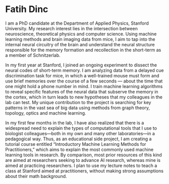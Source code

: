 # Fatih Dinc

I am a PhD candidate at the Department of Applied Physics, Stanford University. My research interest lies in the intersection between neuroscience, theoretical physics and computer science. Using machine learning methods and brain imaging data from mice, I aim to tap into the internal neural circuitry of the brain and understand the neural structure responsible for the memory formation and recollection in the short-term as a member of Schnitzerlab.

In my first year at Stanford, I joined an ongoing experiment to dissect the neural codes of short-term memory. I am analyzing data from a delayed cue discrimination task for mice, in which a well-trained mouse must form and use brief memories over the course of a few seconds — about the time that one might hold a phone number in mind. I train machine learning algorithms to reveal specific features of the neural data that subserve the memory in the cortex, which in turn leads to new hypotheses that my colleagues in the lab can test. My unique contribution to the project is searching for key patterns in the vast sea of big data using methods from graph theory, topology, optics and machine learning.

In my first few months in the lab, I have also realized that there is a widespread need to explain the types of computational tools that I use to biologist colleagues—both in my own and many other laboratories—in a pedagogical way. Thus, as an educational side project, I am creating a tutorial course entitled “Introductory Machine Learning Methods for Practitioners,” which aims to explain the most commonly used machine learning tools in research. By comparison, most prior resources of this kind are aimed at researchers seeking to advance AI research, whereas mine is aimed at practicing researchers. I plan to use my lecture notes to teach a class at Stanford aimed at practitioners, without making strong assumptions about their math background.


